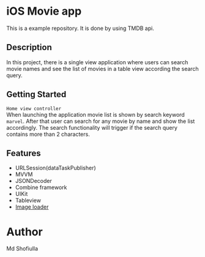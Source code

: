 # iOS Movie app
This is a example repository. It is done by using TMDB api.

## Description
In this project, there is a single view application where users can search movie names and see the list of movies in a table view according the search query.


## Getting Started
```Home view controller```\
When launching the application movie list is shown by search keyword ```marvel```. After that user can search for any movie by name and show the list accordingly. The search functionality will trigger if the search query contains more than 2  characters. 


## Features 
* URLSession(dataTaskPublisher)
* MVVM
* JSONDecoder
* Combine framework
* UIKit
* Tableview
* [Image loader](https://github.com/onevcat/Kingfisher)

# Author
Md Shofiulla
